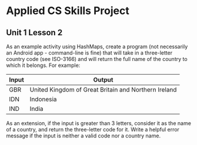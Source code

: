 # Applied CS Skills Project
## Unit 1 Lesson 2

As an example activity using HashMaps, create a program (not necessarily an Android app - command-line is fine) that will take in a three-letter country code (see ISO-3166) and will return the full name of the country to which it belongs. For example:

Input | Output
----- | ----------------------------------------------------
 GBR  | United Kingdom of Great Britain and Northern Ireland
 IDN  | Indonesia
 IND  | India
 
As an extension, if the input is greater than 3 letters, consider it as the name of a country, and return the three-letter code for it. Write a helpful error message if the input is neither a valid code nor a country name.
